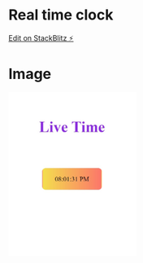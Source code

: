 # Real time clock

[Edit on StackBlitz ⚡️](https://stackblitz.com/edit/typescript-gyw6vg)

# Image
<img src="time.jpeg" width=50% height=75% borde="2px solid black">
